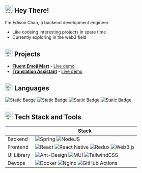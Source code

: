 ## <img src="https://raw.githubusercontent.com/Tarikul-Islam-Anik/Animated-Fluent-Emojis/master/Emojis/Hand%20gestures/Waving%20Hand%20Light%20Skin%20Tone.png" alt="Waving Hand Light Skin Tone" width="25" height="25" /> Hey There! 
I'm Edison Chan, a backend development engineer.

- Like codeing interesting projects in spare time
- Currently exploring in the web3 field

## <img src="https://raw.githubusercontent.com/Tarikul-Islam-Anik/Animated-Fluent-Emojis/master/Emojis/Objects/Clipboard.png" alt="Alien" width="25" height="25" /> Projects
- **[Fluent Emoji Mart](https://github.com/HttpStatusOK/fluent-emoji-mart)** - [Live demo](https://fluent-emoji-mart.zqskate.com/)
- **[Translation Assistant](https://github.com/HttpStatusOK/translation-assistant)** - [Live demo](https://translation-assistant.zqskate.com/?apiKey=&apiDomain=)


## <img src="https://raw.githubusercontent.com/Tarikul-Islam-Anik/Animated-Fluent-Emojis/master/Emojis/Hand%20gestures/Writing%20Hand%20Light%20Skin%20Tone.png" alt="Alien" width="25" height="25" /> Languages
![Static Badge](https://img.shields.io/badge/-Java-c74634?logo=openjdk&logoColor=white)
![Static Badge](https://img.shields.io/badge/-Solidity-2a247c?logo=solidity&logoColor=white)
![Static Badge](https://img.shields.io/badge/-JavaScript-323330?logo=javascript&logoColor=white)
![Static Badge](https://img.shields.io/badge/-TypeScript-2e75c1?logo=typescript&logoColor=white)


## <img src="https://raw.githubusercontent.com/Tarikul-Islam-Anik/Animated-Fluent-Emojis/master/Emojis/Objects/Hammer%20and%20Wrench.png" alt="Alien" width="25" height="25" /> Tech Stack and Tools

|  | Stack |
|---|---|
| Backend | ![Spring](https://img.shields.io/badge/SpringBoot-6DB33F.svg?logo=spring&logoColor=white) ![NodeJS](https://img.shields.io/badge/Node.js-5FA04E?logo=node.js&logoColor=white) |
| Frontend | ![React](https://img.shields.io/badge/React-%2320232a.svg?logo=react&logoColor=%2361DAFB) ![React Native](https://img.shields.io/badge/ReactNative-%2320232a.svg?logo=react&logoColor=%2361DAFB) ![Redux](https://img.shields.io/badge/Redux-764ABC.svg?logo=redux&logoColor=white) ![Web3.js](https://img.shields.io/badge/Web3.js-F16822?logo=web3.js&logoColor=white) |
| UI Library | ![Ant-Design](https://img.shields.io/badge/-AntDesign-0170FE?logo=ant-design&logoColor=white) ![MUI](https://img.shields.io/badge/MUI-007FFF.svg?logo=mui&logoColor=white) ![TailwindCSS](https://img.shields.io/badge/Tailwind-06B6D4?logo=tailwindcss&logoColor=fff) |
| Devops | ![Docker](https://img.shields.io/badge/Docker-2496ED.svg?logo=docker&logoColor=white) ![Nginx](https://img.shields.io/badge/Nginx-009639.svg?logo=nginx&logoColor=white) ![GitHub Actions](https://img.shields.io/badge/GithubActions-%232671E5.svg?logo=githubactions&logoColor=white) |

